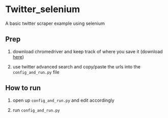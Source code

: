 # Twitter_selenium
 A basic twitter scraper example using selenium

## Prep
1) download chromedriver and keep track of where you save it (download [here](https://chromedriver.chromium.org/downloads))

2) use twitter advanced search and copy/paste the urls into the `config_and_run.py` file

## How to run
1) open up `config_and_run.py` and edit accordingly

2) run `config_and_run.py`
